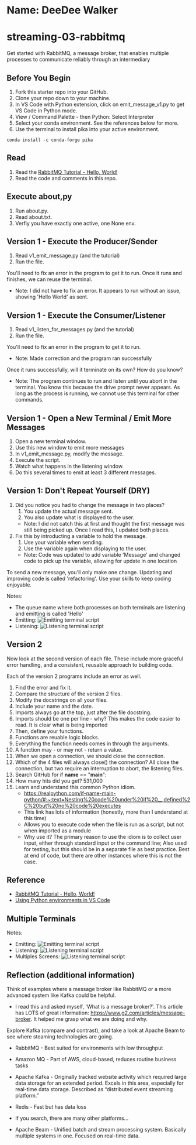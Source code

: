 # Name: DeeDee Walker

# streaming-03-rabbitmq

Get started with RabbitMQ, a message broker, that enables multiple processes to communicate reliably through an intermediary

## Before You Begin

1. Fork this starter repo into your GitHub.
1. Clone your repo down to your machine.
1. In VS Code with Python extension, click on emit_message_v1.py to get VS Code in Python mode.
1. View / Command Palette - then Python: Select Interpreter
1. Select your conda environment. See the references below for more.
1. Use the terminal to install pika into your active environment. 

`conda install -c conda-forge pika`

## Read

1. Read the [RabbitMQ Tutorial - Hello, World!](https://www.rabbitmq.com/tutorials/tutorial-one-python.html)
1. Read the code and comments in this repo.

## Execute about,py

1. Run about.py.
1. Read about.txt. 
1. Verfiy you have exactly one active, one None env.

## Version 1 - Execute the Producer/Sender

1. Read v1_emit_message.py (and the tutorial)
1. Run the file. 

You'll need to fix an error in the program to get it to run.
Once it runs and finishes, we can reuse the terminal.

- Note: I did not have to fix an error. It appears to run without an issue, showing 'Hello World' as sent.

## Version 1 - Execute the Consumer/Listener

1. Read v1_listen_for_messages.py (and the tutorial)
1. Run the file.

You'll need to fix an error in the program to get it to run.
 - Note: Made correction and the program ran successfully

Once it runs successfully, will it terminate on its own? How do you know? 
 - Note: The program continues to run and listen until you abort in the terminal. You know this because the drive prompt never appears.
As long as the process is running, we cannot use this terminal for other commands. 

## Version 1 - Open a New Terminal / Emit More Messages

1. Open a new terminal window.
1. Use this new window to emit more messages
1. In v1_emit_message.py, modify the message. 
1. Execute the script. 
1. Watch what happens in the listening window.
1. Do this several times to emit at least 3 different messages.

## Version 1: Don't Repeat Yourself (DRY)

1. Did you notice you had to change the message in two places?
    1. You update the actual message sent. 
    1. You also update what is displayed to the user.
    - Note: I did not catch this at first and thought the first message was still being picked up. Once I read this, I updated both places.
1. Fix this by introducting a variable to hold the message. 
    1. Use your variable when sending. 
    1. Use the variable again when displaying to the user.
    - Note: Code was updated to add variable 'Message' and changed code to pick up the variable, allowing for update in one location

To send a new message, you'll only make one change.
Updating and improving code is called 'refactoring'. 
Use your skills to keep coding enjoyable. 

Notes:
- The queue name where both processes on both terminals are listening and emitting is called 'Hello'
- Emitting:
![Emitting terminal script](https://github.com/ddwalk77/streaming-03-rabbitmq/blob/main/Screenshot-2023-01-22-095930-emitting.png "Emitting terminal script")
- Listening:
![Listening terminal script](https://github.com/ddwalk77/streaming-03-rabbitmq/blob/main/Screenshot-2023-01-22-095844-listening.png "Listening terminal script")

## Version 2

Now look at the second version of each file.
These include more graceful error handling,
and a consistent, reusable approach to building code.

Each of the version 2 programs include an error as well. 

1. Find the error and fix it. 
1. Compare the structure of the version 2 files. 
1. Modify the docstrings on all your files.
1. Include your name and the date.
1. Imports always go at the top, just after the file docstring.
1. Imports should be one per line - why? This makes the code easier to read. It is clear what is being imported
1. Then, define your functions.
1. Functions are reuable logic blocks.
1. Everything the function needs comes in through the arguments.
1. A function may - or may not - return a value. 
1. When we open a connection, we should close the connection. 
1. Which of the 4 files will always close() the connection? All close the connection, but two require an interruption to abort, the listening files.
1. Search GitHub for if __name__ == "__main__":
1. How many hits did you get? 531,000
1. Learn and understand this common Python idiom.
    - https://realpython.com/if-name-main-python/#:~:text=Nesting%20code%20under%20if%20__,defined%2C%20but%20no%20code%20executes
    - This link has lots of information (honestly, more than I understand at this time)
    - Allows you to execute code when the file is run as a script, but not when imported as a module
    - Why use it? The primary reason to use the idiom is to collect user input, either through standard input or the command line; Also used for testing, but this should be in a separate file as best practice. Best at end of code, but there are other instances where this is not the case.

## Reference

- [RabbitMQ Tutorial - Hello, World!](https://www.rabbitmq.com/tutorials/tutorial-one-python.html)
- [Using Python environments in VS Code](https://code.visualstudio.com/docs/python/environments)

## Multiple Terminals

Notes:
- Emitting:
![Emitting terminal script](https://github.com/ddwalk77/streaming-03-rabbitmq/blob/main/Screenshot-2023-01-22-110134-v2-emitting.png "Emitting v2terminal script")
- Listening:
![Listening terminal script](https://github.com/ddwalk77/streaming-03-rabbitmq/blob/main/Screenshot-2023-01-22-110215-v2_listening.png "Listening v2terminal script")
- Multiples Screens:
![Listening terminal script](https://github.com/ddwalk77/streaming-03-rabbitmq/blob/main/multiple.png "Multiple Terminals")

## Reflection (additional information)

Think of examples where a message broker like RabbitMQ or a more advanced system like Kafka could be helpful.
- I read this and asked myself, 'What is a message broker?'. This article has LOTS of great information: https://www.g2.com/articles/message-broker. It helped me grasp what we are doing and why.

Explore Kafka (compare and contrast), and take a look at Apache Beam to see where steaming technologies are going.
- RabbitMQ - Best suited for environments with low throughput
- Amazon MQ - Part of AWS, cloud-based, reduces routine business tasks
- Apache Kafka - Originally tracked website activity which required large data storage for an extended period. Excels in this area, especially for real-time data storage. Described as “distributed event streaming platform.”
- Redis - Fast but has data loss
- If you search, there are many other platforms...

- Apache Beam - Unified batch and stream processing system. Basically multiple systems in one. Focused on real-time data.
